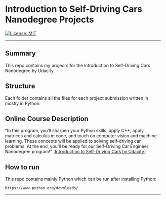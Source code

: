 # Introduction to Self-Driving Cars Nanodegree Projects

[![License: MIT](https://img.shields.io/badge/License-MIT-yellow.svg)](https://opensource.org/licenses/MIT)

---

## Summary

This repo contains my projecrs for the Introduction to Self-Driving Cars Nanodegree by Udacity

## Structure

Each folder contains all the files for each project submission written in mostly in Python.

## Online Course Description 

"In this program, you’ll sharpen your Python skills, apply C++, apply matrices and calculus in code, and touch on computer vision and machine learning. These concepts will be applied to solving self-driving car problems. At the end, you’ll be ready for our Self-Driving Car Engineer Nanodegree program!" [[Introduction to Self-Driving Cars by Udacity](https://www.udacity.com/course/intro-to-self-driving-cars--nd113)]

## How to run

This repo contains mainly Python which can be run after installing Python:

`https://www.python.org/downloads/`

---
